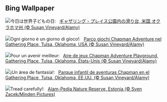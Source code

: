 ## Bing Wallpaper
![](https://www.bing.com/th?id=OHR.ChapmanAdventure_JA-JP3299214561_UHD.jpg&w=1000)今日は世界子どもの日:&nbsp;&ensp;[ギャザリング・プレイス公園内の滑り台, 米国 オクラホマ州 (© Susan Vineyard/Alamy)](https://www.bing.com/th?id=OHR.ChapmanAdventure_JA-JP3299214561_UHD.jpg)
<br><br/>
![](https://www.bing.com/th?id=OHR.ChapmanAdventure_IT-IT1638129617_UHD.jpg&w=1000)Ogni giorno è un giorno di gioco!:&nbsp;&ensp;[Parco giochi Chapman Adventure nel Gathering Place, Tulsa, Oklahoma, USA (© Susan Vineyard/Alamy)](https://www.bing.com/th?id=OHR.ChapmanAdventure_IT-IT1638129617_UHD.jpg)
<br><br/>
![](https://www.bing.com/th?id=OHR.ChapmanAdventure_FR-FR6090877361_UHD.jpg&w=1000)Pour un avenir meilleur:&nbsp;&ensp;[Aire de jeux Chapman Adventure Playground, Gathering Place, Tulsa, Oklahoma, États-Unis (© Susan Vineyard/Alamy)](https://www.bing.com/th?id=OHR.ChapmanAdventure_FR-FR6090877361_UHD.jpg)
<br><br/>
![](https://www.bing.com/th?id=OHR.ChapmanAdventure_ES-ES4495721735_UHD.jpg&w=1000)¡Un área de fantasía!:&nbsp;&ensp;[Parque infantil de aventuras Chapman en el Gathering Place, Tulsa, Oklahoma, EE.UU. (© Susan Vineyard/Alamy)](https://www.bing.com/th?id=OHR.ChapmanAdventure_ES-ES4495721735_UHD.jpg)
<br><br/>
![](https://www.bing.com/th?id=OHR.FrozenBog_EN-GB6787545750_UHD.jpg&w=1000)Tread carefully!:&nbsp;&ensp;[Alam-Pedja Nature Reserve, Estonia (© Sven Zacek/Minden Pictures)](https://www.bing.com/th?id=OHR.FrozenBog_EN-GB6787545750_UHD.jpg)
<br><br/>
